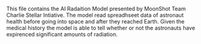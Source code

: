 This file contains the AI Radaition Model presented by MoonShot Team Charlie Stellar Intiative. 
The model read spreadhseet data of astronaut health before going into space and after they reached Earth.
Given the medical history the model is able to tell whether or not the astronauts have expirenced significant amounts of radiation.
